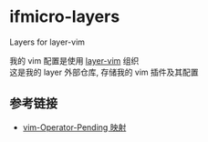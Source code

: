# ifmicro-layers
Layers for layer-vim

我的 vim 配置是使用 [layer-vim][layer-vim] 组织  
这是我的 layer 外部仓库, 存储我的 vim 插件及其配置  

## 参考链接

* [vim-Operator-Pending 映射
](http://www.kancloud.cn/kancloud/learn-vimscript-the-hard-way/49319)  

[layer-vim]: http://layer-vim.ifmicro.com/


